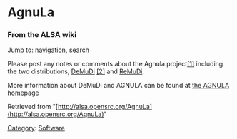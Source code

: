 AgnuLa
======

### From the ALSA wiki

Jump to: [navigation](#mw-head), [search](#p-search)

Please post any notes or comments about the Agnula
project[[1]](http://www.agnula.info/) including the two distributions,
[DeMuDi](/DeMuDi "DeMuDi") [[2]](http://www.demudi.org) and
[ReMuDi](?title=ReMuDi&action=edit&redlink=1 "ReMuDi (page does not exist)").

More information about DeMuDi and AGNULA can be found at [the AGNULA
homepage](http://www.agnula.info/)

Retrieved from
"[http://alsa.opensrc.org/AgnuLa](http://alsa.opensrc.org/AgnuLa)"

[Category](/Special:Categories "Special:Categories"):
[Software](/Category:Software "Category:Software")

